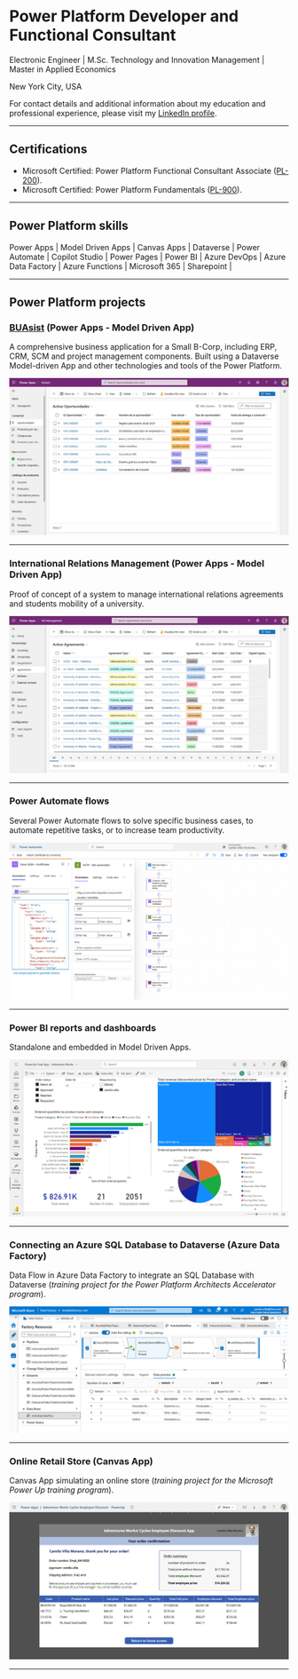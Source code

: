 # Power Platform Developer and Functional Consultant

Electronic Engineer | M.Sc. Technology and Innovation Management | Master in Applied Economics

New York City, USA

For contact details and additional information about my education and professional experience, please visit my [LinkedIn profile](https://www.linkedin.com/in/camilo-villa-moreno). 

---

## Certifications
- Microsoft Certified: Power Platform Functional Consultant Associate ([PL-200](https://learn.microsoft.com/api/credentials/share/en-us/camilovillam/7E93DCEB794FFFD8?sharingId=2FEA0D547B3520DC)). 
- Microsoft Certified: Power Platform Fundamentals ([PL-900](https://learn.microsoft.com/api/credentials/share/en-us/camilovillam/512AE2FB181DCE59?sharingId=2FEA0D547B3520DC)). 

---
 
## Power Platform skills
Power Apps | Model Driven Apps | Canvas Apps | Dataverse | Power Automate | Copilot Studio | Power Pages | Power BI | Azure DevOps | Azure Data Factory | Azure Functions | Microsoft 365 | Sharepoint |

---

## Power Platform projects

### [BUAsist](https://camilovillam.github.io/projects/BUAsist) (Power Apps - Model Driven App)

A comprehensive business application for a Small B-Corp, including ERP, CRM, SCM and project management components. Built using a Dataverse Model-driven App and other technologies and tools of the Power Platform.

[![BUAsist - Model-Driven App - Main grid opportunities](https://raw.githubusercontent.com/camilovillam/camilovillam.github.io/refs/heads/main/assets/img/projects/BUAsist_01.jpg)](https://camilovillam.github.io/projects/BUAsist)

---

### International Relations Management (Power Apps - Model Driven App)

Proof of concept of a system to manage international relations agreements and students mobility of a university.

![IRM - Model-Driven App - Main grid Agreements](https://raw.githubusercontent.com/camilovillam/camilovillam.github.io/refs/heads/main/assets/img/projects/IRO_management_01.jpg)

---

### Power Automate flows

Several Power Automate flows to solve specific business cases, to automate repetitive tasks, or to increase team productivity.

![Power Automate Flow](https://raw.githubusercontent.com/camilovillam/camilovillam.github.io/refs/heads/main/assets/img/projects/Power%20Automate%20flow_JSON_http_requests.jpg)

---

### Power BI reports and dashboards

Standalone and embedded in Model Driven Apps.

![Power BI report](https://raw.githubusercontent.com/camilovillam/camilovillam.github.io/refs/heads/main/assets/img/projects/Power%20BI%20report.jpg)

---

### Connecting an Azure SQL Database to Dataverse (Azure Data Factory)

Data Flow in Azure Data Factory to integrate an SQL Database with Dataverse (*training project for the Power Platform Architects Accelerator program*).

![Azure Data Factory](https://raw.githubusercontent.com/camilovillam/camilovillam.github.io/refs/heads/main/assets/img/projects/Azure_Data_Factory_01.jpg)

---

### Online Retail Store (Canvas App)

Canvas App simulating an online store (*training project for the Microsoft Power Up training program*).

![Canvas App](https://raw.githubusercontent.com/camilovillam/camilovillam.github.io/refs/heads/main/assets/img/projects/Canvas_app_05.jpg)

---
